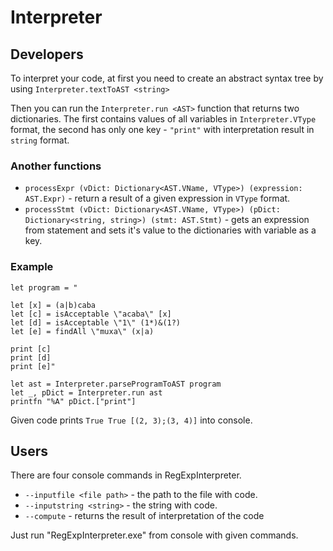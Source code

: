 # Interpreter
## Developers

To interpret your code, at first you need to create an abstract syntax tree by using `Interpreter.textToAST <string>`

Then you can run the `Interpreter.run <AST>` function that returns two dictionaries. The first contains values of all variables in `Interpreter.VType` format, the second has only one key - `"print"` with interpretation result in `string` format.

### Another functions

* `processExpr (vDict: Dictionary<AST.VName, VType>) (expression: AST.Expr)` - return a result of a given expression in `VType` format.
* `processStmt (vDict: Dictionary<AST.VName, VType>) (pDict: Dictionary<string, string>) (stmt: AST.Stmt)` - gets an expression from statement and sets it's value to the dictionaries with variable as a key.

### Example

``` f#
let program = "

let [x] = (a|b)caba
let [c] = isAcceptable \"acaba\" [x]
let [d] = isAcceptable \"1\" (1*)&(1?)
let [e] = findAll \"muxa\" (x|a)

print [c]
print [d]
print [e]"

let ast = Interpreter.parseProgramToAST program
let _, pDict = Interpreter.run ast
printfn "%A" pDict.["print"]
```

Given code prints
    ```
    True
    True
    [(2, 3);(3, 4)]
    ```
into console.

## Users

There are four console commands in RegExpInterpreter.

* `--inputfile <file path>` - the path to the file with code.
* `--inputstring <string>` - the string with code.
* `--compute` - returns the result of interpretation of the code
	
Just run "RegExpInterpreter.exe" from console with given commands.